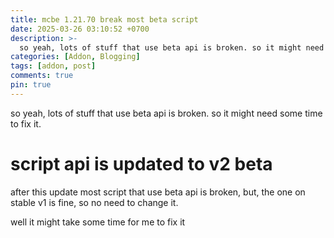 ```yaml
---
title: mcbe 1.21.70 break most beta script
date: 2025-03-26 03:10:52 +0700
description: >-
  so yeah, lots of stuff that use beta api is broken. so it might need some time to fix it.
categories: [Addon, Blogging]
tags: [addon, post]
comments: true
pin: true
---
```


so yeah, lots of stuff that use beta api is broken. so it might need some time to fix it.

# script api is updated to v2 beta

after this update most script that use beta api is broken,
but, the one on stable v1 is fine, so no need to change it.

well it might take some time for me to fix it
